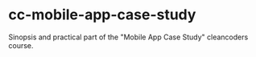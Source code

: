 # cc-mobile-app-case-study

Sinopsis and practical part of the "Mobile App Case Study" cleancoders course.
